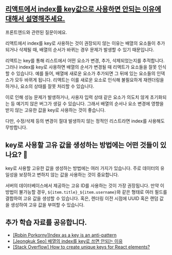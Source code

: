 ## [리액트에서 index를 key값으로 사용하면 안되는 이유에 대해서 설명해주세요.](https://www.maeil-mail.kr/question/42)

프론트엔드와 관련된 질문이에요.

리액트에서 index를 key로 사용하는 것이 권장되지 않는 이유는 배열의 요소들이 추가되거나 삭제될 때, 배열의 순서가 바뀌는 경우 문제가 발생할 수 있기 때문입니다.

리액트는 key를 통해 리스트에서 어떤 요소가 변경, 추가, 삭제되었는지를 추적합니다. 그러나 index를 key로 사용하면 배열의 순서가 변경될 때 리액트가 요소들을 잘못 인식할 수 있습니다. 예를 들어, 배열에 새로운 요소가 추가되면 그 뒤에 있는 요소들의 인덱스가 모두 바뀌게 됩니다. 리액트는 이를 새로운 요소로 인식해 불필요하게 재렌더링을 하거나, 요소의 상태를 잘못 처리할 수 있습니다.

이로 인해 성능 문제가 발생하거나, 사용자 입력 상태 같은 요소가 의도치 않게 초기화되는 등 예기치 않은 버그가 생길 수 있습니다. 그래서 배열의 순서나 요소 변경에 영향을 받지 않는 고유한 값을 key로 사용하는 것이 좋습니다.

다만, 수정/삭제 등의 변경이 절대 발생하지 않는 정적인 리스트라면 index를 사용해도 무방합니다.

## key로 사용할 고유 값을 생성하는 방법에는 어떤 것들이 있나요? 🤔

key로 사용할 고유한 값을 생성하는 방법에는 여러 가지가 있습니다. 주로 데이터의 유일성을 보장하고 변하지 않는 값을 사용하는 것이 중요합니다.

서버의 데이터베이스에서 제공하는 고유 ID를 사용하는 것이 가장 권장됩니다. 만약 이 방법이 불가능할 경우, `${item.title}_${item.username}`와 같은 형태로 여러 필드를 결합하여 고유 값을 생성할 수 있습니다. 혹은, 렌더링 이전 시점에 UUID 혹은 랜덤 값을 생성하여 고유 값을 부여할 수 있습니다.

## 추가 학습 자료를 공유합니다.

- [[Robin Porkorny]Index as a key is an anti-pattern](https://robinpokorny.medium.com/index-as-a-key-is-an-anti-pattern-e0349aece318)
- [[Jeongkuk Seo] 배열의 index를 key로 쓰면 안되는 이유](https://medium.com/sjk5766/react-%EB%B0%B0%EC%97%B4%EC%9D%98-index%EB%A5%BC-key%EB%A1%9C-%EC%93%B0%EB%A9%B4-%EC%95%88%EB%90%98%EB%8A%94-%EC%9D%B4%EC%9C%A0-3ce48b3a18fb)
- [[Stack Overflow] How to create unique keys for React elements?](https://stackoverflow.com/questions/39549424/how-to-create-unique-keys-for-react-elements)